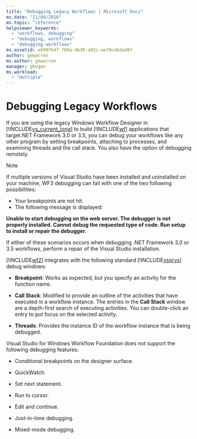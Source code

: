 ```yaml
---
title: "Debugging Legacy Workflows | Microsoft Docs"
ms.date: "11/04/2016"
ms.topic: "reference"
helpviewer_keywords: 
  - "workflows, debugging"
  - "debugging, workflows"
  - "debugging workflows"
ms.assetid: e6097b47-760a-4b30-a92c-ae70cdbda49f
author: gewarren
ms.author: gewarren
manager: ghogen
ms.workload: 
  - "multiple"
---
```

# Debugging Legacy Workflows

If you are using the legacy Windows Workflow Designer in [!INCLUDE[vs_current_long](../misc/includes/vs_current_long_md.md)] to build [!INCLUDE[wf](../workflow-designer/includes/wf_md.md)] applications that target.NET Framework 3.0 or 3.5, you can debug your workflows like any other program by setting breakpoints, attaching to processes, and examining threads and the call stack. You also have the option of debugging remotely.

> [!NOTE]
> If multiple versions of Visual Studio have been installed and uninstalled on your machine, WF3 debugging can fail with one of the two following possibilities:
>
> -   Your breakpoints are not hit.
> -   The following message is displayed:
>
> **Unable to start debugging on the web server. The debugger is not properly installed.  Cannot debug the requested type of code.  Run setup to install or repair the debugger.**
>
> If either of these scenarios occurs when debugging .NET Framework 3.0 or 3.5 workflows, perform a repair of the Visual Studio installation.

 [!INCLUDE[wf2](../workflow-designer/includes/wf2_md.md)] integrates with the following standard [!INCLUDE[vsprvs](../code-quality/includes/vsprvs_md.md)] debug windows:

-   **Breakpoint**: Works as expected, but you specify an activity for the function name.

-   **Call Stack**: Modified to provide an outline of the activities that have executed in a workflow instance. The entries in the **Call Stack** window are a depth-first search of executing activities. You can double-click an entry to put focus on the selected activity.

-   **Threads**: Provides the instance ID of the workflow instance that is being debugged.

 Visual Studio for Windows Workflow Foundation does not support the following debugging features:

-   Conditional breakpoints on the designer surface.

-   QuickWatch.

-   Set next statement.

-   Run to cursor.

-   Edit and continue.

-   Just-in-time debugging.

-   Mixed-mode debugging.